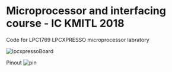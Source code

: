 # Microprocessor and interfacing course - IC KMITL 2018
Code for LPC1769 LPCXPRESSO microprocessor labratory

![lpcxpressoBoard](https://raw.githubusercontent.com/maxmacstn/MicroProcessor-LPCXpresso-1769/master/src/xpr_lpc176x_banner.png)


Pinout 
![pin](https://raw.githubusercontent.com/maxmacstn/MicroProcessor-LPCXpresso-1769/master/src/pin.png)





